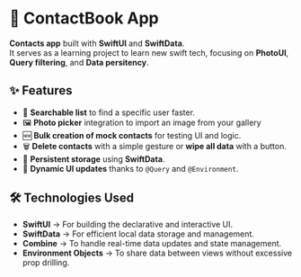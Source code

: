 # 📝 ContactBook App  

**Contacts app** built with **SwiftUI** and **SwiftData**.  
It serves as a learning project to learn new swift tech, focusing on **PhotoUI**, **Query filtering**, and **Data persitency**.  

## ✨ Features  

- 🔎 **Searchable list** to find a specific user faster.
- 🖼️ **Photo picker** integration to import an image from your gallery
- 🆕 **Bulk creation of mock contacts** for testing UI and logic.
- 🗑️ **Delete contacts** with a simple gesture or **wipe all data** with a button.
- 💾 **Persistent storage** using **SwiftData**.  
- 🎨 **Dynamic UI updates** thanks to `@Query` and `@Environment`.  

## 🛠 Technologies Used  

- **SwiftUI** → For building the declarative and interactive UI.  
- **SwiftData** → For efficient local data storage and management.  
- **Combine** → To handle real-time data updates and state management.  
- **Environment Objects** → To share data between views without excessive prop drilling.
